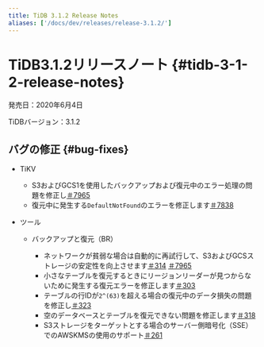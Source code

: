 ```yaml
---
title: TiDB 3.1.2 Release Notes
aliases: ['/docs/dev/releases/release-3.1.2/']
---
```


# TiDB3.1.2リリースノート {#tidb-3-1-2-release-notes}

発売日：2020年6月4日

TiDBバージョン：3.1.2

## バグの修正 {#bug-fixes}

-   TiKV

    -   S3およびGCS1を使用したバックアップおよび復元中のエラー処理の問題を修正し[＃7965](https://github.com/tikv/tikv/pull/7965)
    -   復元中に発生する`DefaultNotFound`のエラーを修正します[＃7838](https://github.com/tikv/tikv/pull/7938)

-   ツール

    -   バックアップと復元（BR）

        -   ネットワークが貧弱な場合は自動的に再試行して、S3およびGCSストレージの安定性を向上させます[＃314](https://github.com/pingcap/br/pull/314) [＃7965](https://github.com/tikv/tikv/pull/7965)
        -   小さなテーブルを復元するときにリージョンリーダーが見つからないために発生する復元エラーを修正します[＃303](https://github.com/pingcap/br/pull/303)
        -   テーブルの行IDが`2^(63)`を超える場合の復元中のデータ損失の問題を修正し[＃323](https://github.com/pingcap/br/pull/323)
        -   空のデータベースとテーブルを復元できない問題を修正します[＃318](https://github.com/pingcap/br/pull/318)
        -   S3ストレージをターゲットとする場合のサーバー側暗号化（SSE）でのAWSKMSの使用のサポート[＃261](https://github.com/pingcap/br/pull/261)

